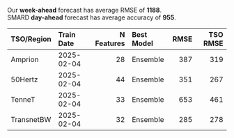 
Our __week-ahead__ forecast has average RMSE of __1188__.  
SMARD __day-ahead__ forecast has average accuracy of __955__. 
    
| TSO/Region   | Train Date   |   N Features | Best Model   |   RMSE |   TSO RMSE |
|:-------------|:-------------|-------------:|:-------------|-------:|-----------:|
| Amprion      | 2025-02-04   |           28 | Ensemble     |    387 |        319 |
| 50Hertz      | 2025-02-04   |           44 | Ensemble     |    351 |        267 |
| TenneT       | 2025-02-04   |           33 | Ensemble     |    653 |        461 |
| TransnetBW   | 2025-02-04   |           32 | Ensemble     |    285 |        278 |